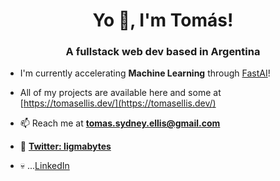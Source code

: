 <h1 align="center">Yo 👺, I'm Tomás!</h1>
<h3 align="center">A fullstack web dev based in Argentina</h3>

- I'm currently accelerating **Machine Learning** through [FastAI](https://course.fast.ai/)!

- All of my projects are available here and some at [https://tomasellis.dev/](https://tomasellis.dev/)

- 📫 Reach me at **tomas.sydney.ellis@gmail.com**

- 🐧 **<a href="https://twitter.com/ligmabytes" target="blank">Twitter: ligmabytes</a>**

- 💀 ...<a href="https://linkedin.com/in/tomas-ellis-dev" target="blank">LinkedIn</a>
